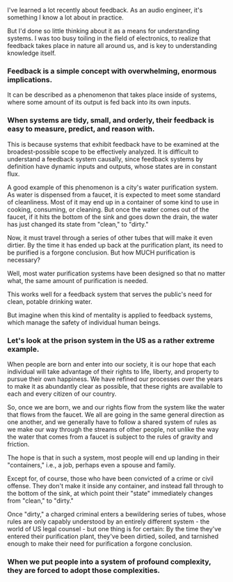 I've learned a lot recently about feedback. As an audio engineer, it's something I know a lot about in practice.

But I'd done so little thinking about it as a means for understanding systems. I was too busy toiling in the field of electronics, to realize that feedback
takes place in nature all around us, and is key to understanding knowledge
itself.

### Feedback is a simple concept with overwhelming, enormous implications.

It can be described as a phenomenon that takes place inside of systems,
where some amount of its output is fed back into its own inputs.

### When systems are tidy, small, and orderly, their feedback is easy to measure, predict, and reason with.

This is because systems that exhibit feedback have to be examined at the broadest-possible scope
to be effectively analyzed. It is difficult to understand a feedback system causally, since feedback systems by definition have dynamic inputs and outputs, whose states are in
constant flux.

A good example of this phenomenon is a city's water purification system. As water is dispensed from a faucet, it is expected to meet some standard of cleanliness. Most of
it may end up in a container of some kind to use in cooking, consuming, or cleaning. But once the water comes out of the faucet, if it hits the bottom of the sink and goes
down the drain, the water has just changed its state from "clean," to "dirty."

Now, it must travel through a series of other tubes that will make it even dirtier. By the time it has ended up back at the purification plant, its need to be purified is a
forgone conclusion. But how MUCH purification is necessary?

Well, most water purification systems have been designed so that no matter what, the same amount of purification is needed.

This works well for a feedback system that serves the public's need for clean, potable drinking water.

But imagine when this kind of mentality is applied to feedback systems, which manage the safety of individual human beings.

### Let's look at the prison system in the US as a rather extreme example.

When people are born and enter into our society, it is our hope that each individual will take advantage of their rights to life, liberty, and property to pursue their own
happiness. We have refined our processes over the years to make it as abundantly clear as possible, that these rights are available to each and every citizen of our country.

So, once we are born, we and our rights flow from the system like the water that flows from the faucet. We all are going in the same
general direction as one another, and we generally have to follow a shared system of rules as we make our way through the streams of other people, not unlike the way the
water that comes from a faucet is subject to the rules of gravity and friction.

The hope is that in such a system, most people will end up landing in their "containers," i.e., a job, perhaps even a spouse and family.

Except for, of course, those who have been convicted of a crime or civil offense. They don't make it inside any container, and instead fall through to the bottom of the sink,
at which point their "state" immediately changes from "clean," to "dirty."

Once "dirty," a charged criminal enters a bewildering series of tubes, whose rules are only capably understood by an entirely different system - the world of US legal counsel - but one thing is for certain: By the time they've entered their purification plant, they've been dirtied, soiled, and tarnished enough to make their need for purification a
    forgone conclusion.

### When we put people into a system of profound complexity, they are forced to adopt those complexities.
